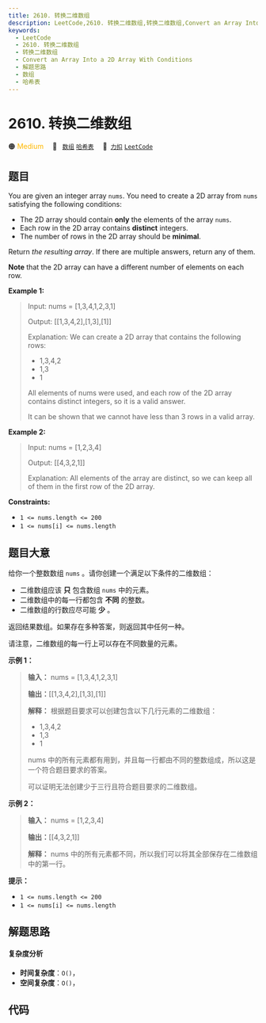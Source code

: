 ```yaml
---
title: 2610. 转换二维数组
description: LeetCode,2610. 转换二维数组,转换二维数组,Convert an Array Into a 2D Array With Conditions,解题思路,数组,哈希表
keywords:
  - LeetCode
  - 2610. 转换二维数组
  - 转换二维数组
  - Convert an Array Into a 2D Array With Conditions
  - 解题思路
  - 数组
  - 哈希表
---
```


# 2610. 转换二维数组

🟠 <font color=#ffb800>Medium</font>&emsp; 🔖&ensp; [`数组`](/tag/array.md) [`哈希表`](/tag/hash-table.md)&emsp; 🔗&ensp;[`力扣`](https://leetcode.cn/problems/convert-an-array-into-a-2d-array-with-conditions) [`LeetCode`](https://leetcode.com/problems/convert-an-array-into-a-2d-array-with-conditions)

## 题目

You are given an integer array `nums`. You need to create a 2D array from
`nums` satisfying the following conditions:

  * The 2D array should contain **only** the elements of the array `nums`.
  * Each row in the 2D array contains **distinct** integers.
  * The number of rows in the 2D array should be **minimal**.

Return _the resulting array_. If there are multiple answers, return any of
them.

**Note** that the 2D array can have a different number of elements on each
row.



**Example 1:**

> Input: nums = [1,3,4,1,2,3,1]
> 
> Output: [[1,3,4,2],[1,3],[1]]
> 
> Explanation: We can create a 2D array that contains the following rows:
> - 1,3,4,2
> - 1,3
> - 1
> 
> All elements of nums were used, and each row of the 2D array contains distinct integers, so it is a valid answer.
> 
> It can be shown that we cannot have less than 3 rows in a valid array.

**Example 2:**

> Input: nums = [1,2,3,4]
> 
> Output: [[4,3,2,1]]
> 
> Explanation: All elements of the array are distinct, so we can keep all of them in the first row of the 2D array.

**Constraints:**

  * `1 <= nums.length <= 200`
  * `1 <= nums[i] <= nums.length`


## 题目大意

给你一个整数数组 `nums` 。请你创建一个满足以下条件的二维数组：

  * 二维数组应该 **只** 包含数组 `nums` 中的元素。
  * 二维数组中的每一行都包含 **不同** 的整数。
  * 二维数组的行数应尽可能 **少** 。

返回结果数组。如果存在多种答案，则返回其中任何一种。

请注意，二维数组的每一行上可以存在不同数量的元素。



**示例 1：**

> 
> 
> 
> 
> 
> **输入：** nums = [1,3,4,1,2,3,1]
> 
> **输出：**[[1,3,4,2],[1,3],[1]]
> 
> **解释：** 根据题目要求可以创建包含以下几行元素的二维数组：
> - 1,3,4,2
> - 1,3
> - 1
> 
> nums 中的所有元素都有用到，并且每一行都由不同的整数组成，所以这是一个符合题目要求的答案。
> 
> 可以证明无法创建少于三行且符合题目要求的二维数组。

**示例 2：**

> 
> 
> 
> 
> 
> **输入：** nums = [1,2,3,4]
> 
> **输出：**[[4,3,2,1]]
> 
> **解释：** nums 中的所有元素都不同，所以我们可以将其全部保存在二维数组中的第一行。
> 
> 



**提示：**

  * `1 <= nums.length <= 200`
  * `1 <= nums[i] <= nums.length`


## 解题思路

#### 复杂度分析

- **时间复杂度**：`O()`，
- **空间复杂度**：`O()`，

## 代码

```javascript

```